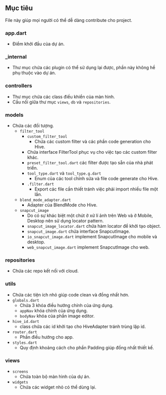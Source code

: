 ## Mục tiêu
File này giúp mọi người có thể dễ dàng contribute cho project.
### app.dart
- Điểm khởi đầu của dự án.
### _internal
- Thư mục chứa các plugin có thể sử dụng lại được, phần này không hề phụ thuộc vào dự án.
### controllers
- Thư mục chứa các class điều khiển của màn hình.
- Cầu nối giữa thư mục `views`, `db` và `repositories`.
### models
- Chứa các đối tượng.
   - `filter_tool`
      - `custom_filter_tool`
         - Chứa các custom filter và các phần code generation cho Hive.
      - Chứa interface FilterTool phục vụ cho việc tạo các custom filter khác.
      - `preset_filter_tool.dart` các filter được tạo sẵn của nhà phát triển.
      - `tool_type.dart` và `tool_type.g.dart`
         - Enum của các tool chỉnh sửa và file code generate cho Hive.
      - `.filter.dart` 
         - Export các file cần thiết tránh việc phải import nhiều file một lần. 
   - `blend_mode_adapter.dart`
      - Adapter của BlendMode cho Hive.
   - `snapcut_image`
      - Do có sự khác biệt một chút ở xử lí ảnh trên Web và ở Mobile, Desktop nên sử dụng locator pattern.
      - `snapcut_image_locator.dart` chứa hàm locator để khởi tạo object.
      - `snapcut_image.dart` chứa interface SnapcutImage.
      - `io_snapcut_image.dart` implement SnapcutImage cho mobile và desktop.
      - `web_snapcut_image.dart` implement SnapcutImage cho web.
### repositories
   - Chứa các repo kết nối với cloud.
### utils
   - Chứa các tiện ích nhỏ giúp code clean và đồng nhất hơn.
   - `globals.dart`
      - Chứa 3 khóa điều hướng chính của ứng dụng.
      - `appNav` khóa chính của ứng dụng.
      - `bodyNav` khóa của phần image editor.
   - `hive_id.dart`
      - class chứa các id khởi tạo cho HiveAdapter tránh trùng lặp id.
   - `router.dart`
      - Phần điều hướng cho app.
   - `styles.dart`
      - Quy định khoảng cách cho phần Padding giúp đồng nhất thiết kế. 
### views
   - `screens`
      - Chứa toàn bộ màn hình của dự án.
   - `widgets`
      - Chứa các widget nhỏ có thể dùng lại.